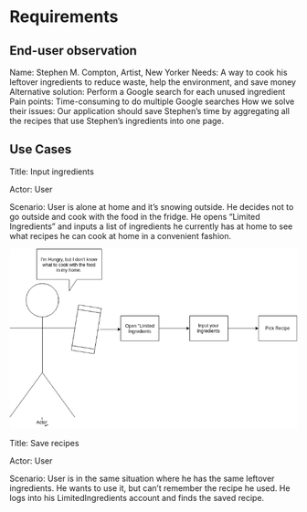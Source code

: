 # Requirements

## End-user observation

Name: Stephen M. Compton, Artist, New Yorker
Needs: A way to cook his leftover ingredients to reduce waste, help the environment, and save money
Alternative solution: Perform a Google search for each unused ingredient
Pain points: Time-consuming to do multiple Google searches
How we solve their issues: Our application should save Stephen’s time by aggregating all the recipes that use Stephen’s ingredients into one page. 

## Use Cases

<p>Title: Input ingredients </p>
<p>Actor: User </p>
<p>Scenario: User is alone at home and it’s snowing outside. He decides not to go outside and cook with the food in the fridge. He opens “Limited Ingredients” and inputs a list of ingredients he currently has at home to see what recipes he can cook at home in a convenient fashion.</p>
 
![Image of Input Ingredients use case](https://github.com/nyu-software-engineering/limited-ingredients/blob/master/use-case.png)

<p>Title: Save recipes </p>
<p>Actor: User</p>
<p>Scenario: User is in the same situation where he has the same leftover ingredients. He wants to use it, but can’t remember the recipe he used. He logs into his LimitedIngredients account and finds the saved recipe.</p>



